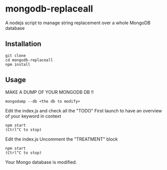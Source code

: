 # mongodb-replaceall
A nodejs script to manage string replacement over a whole MongoDB database

## Installation
```
git clone
cd mongodb-replaceall
npm install
```

## Usage
MAKE A DUMP OF YOUR MONGODB DB !!
```
mongodump --db <the db to modify>
```

Edit the index.js and check all the "TODO"
First launch to have an overview of your keyword in context
```
npm start
(Ctrl^C to stop)
```

Edit the index.js
Uncomment the "TREATMENT" block
```
npm start
(Ctrl^C to stop)
```

Your Mongo database is modified.
